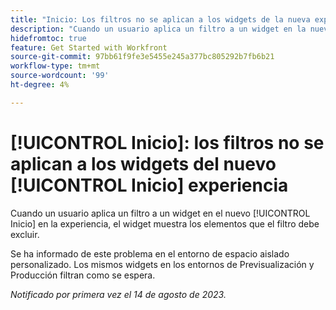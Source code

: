 ```yaml
---
title: "Inicio: Los filtros no se aplican a los widgets de la nueva experiencia de Inicio"
description: "Cuando un usuario aplica un filtro a un widget en la nueva experiencia de Inicio, el widget muestra los elementos que el filtro debe excluir."
hidefromtoc: true
feature: Get Started with Workfront
source-git-commit: 97bb61f9fe3e5455e245a377bc805292b7fb6b21
workflow-type: tm+mt
source-wordcount: '99'
ht-degree: 4%

---
```



# [!UICONTROL Inicio]: los filtros no se aplican a los widgets del nuevo [!UICONTROL Inicio] experiencia

Cuando un usuario aplica un filtro a un widget en el nuevo [!UICONTROL Inicio] en la experiencia, el widget muestra los elementos que el filtro debe excluir.

Se ha informado de este problema en el entorno de espacio aislado personalizado. Los mismos widgets en los entornos de Previsualización y Producción filtran como se espera.

_Notificado por primera vez el 14 de agosto de 2023._

